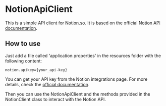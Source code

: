 # NotionApiClient

This is a simple API client for <a href="notion.so">Notion.so</a>. It is based on the official <a href="developers.notion.com/reference/intro">Notion API documentation</a>.

## How to use
Just add a file called 'application.properties' in the resources folder with the following content:
```properties
notion.apikey={your_api-key}
```
You can get your API key from the Notion integrations page. For more details, check the <a href="https://developers.notion.com/docs/authorization">official documentation</a>.

Then you can use the NotionApiClient and the methods provided in the NotionClient class to interact with the Notion API.
